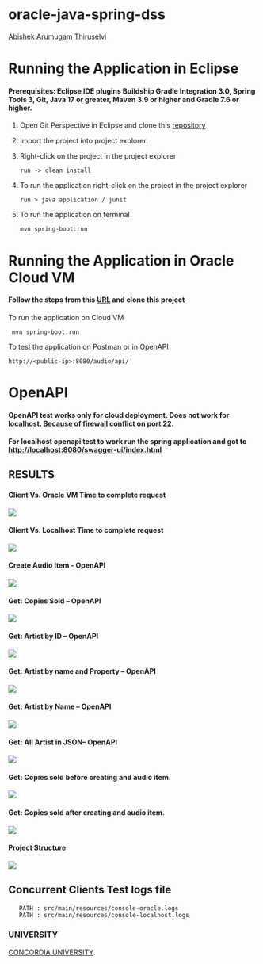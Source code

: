 # oracle-java-spring-dss

[Abishek Arumugam Thiruselvi](https://www.abishekarumugam.com)

# Running the Application in Eclipse
#### Prerequisites: Eclipse IDE plugins Buildship Gradle Integration 3.0, Spring Tools 3, Git, Java 17 or greater, Maven 3.9 or higher and Gradle 7.6 or higher.

1. Open Git Perspective in Eclipse and clone this [repository]([https://github.com/abishekat/oracle-spring-dss-assignment-1](https://github.com/abishekat/dss-assignment-1))

2. Import the project into project explorer.

3. Right-click on the project in the project explorer 

   ```shell
   run -> clean install
   ```
4. To run the application right-click on the project in the project explorer 

   ```shell
   run > java application / junit
   ```
5. To run the application on terminal 

   ```shell
   mvn spring-boot:run
   ```

# Running the Application in Oracle Cloud VM

####  Follow the steps from this [URL](https://github.com/youyinnn/distributed_system_jetty_helloworld/blob/main/Oracle%20Cloud%20VM%20Setup.md) and clone this project

To run the application on Cloud VM 

   ```shell
    mvn spring-boot:run
   ```
To test the application on Postman or in OpenAPI

   ```shell
   http://<public-ip>:8080/audio/api/
   ```
   
# OpenAPI
#### OpenAPI test works only for cloud deployment. Does not work for localhost. Because of firewall conflict on port 22.
#### For localhost openapi test to work run the spring application and got to [http://localhost:8080/swagger-ui/index.html](http://localhost:8080/swagger-ui/index.html)


## RESULTS

#### Client Vs. Oracle VM Time to complete request
![](src/main/resources/images/Oracle-Client.png)

#### Client Vs. Localhost Time to complete request
![](src/main/resources/images/localhost-client.png)

#### Create Audio Item - OpenAPI
![](src/main/resources/images/post-create.png)

####  Get: Copies Sold – OpenAPI
![](src/main/resources/images/copies-sold.png)

####  Get: Artist by ID – OpenAPI
![](src/main/resources/images/get_id.png)

####  Get: Artist by name and Property – OpenAPI
![](src/main/resources/images/name-property.png)

####  Get: Artist by Name – OpenAPI
![](src/main/resources/images/get-name.png)

####  Get: All Artist in JSON– OpenAPI
![](src/main/resources/images/all-artist-json.png)

####  Get: Copies sold before creating and audio item.
![](src/main/resources/images/before-copies-sold.png)

####  Get: Copies sold after creating and audio item.
![](src/main/resources/images/after-post-copies-sold.png)

#### Project Structure
![](src/main/resources/images/project-structure.png)

## Concurrent Clients Test logs file

```shell
   PATH : src/main/resources/console-oracle.logs
   PATH : src/main/resources/console-localhost.logs
   ```

### UNIVERSITY

 [CONCORDIA UNIVERSITY](https://www.concordia.ca/).
  
